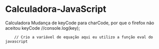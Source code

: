 # Calculadora-JavaScript
Calculadora
Mudança de keyCode para charCode, por que o firefox não aceitou keyCode
		//console.log(key);
		
		// Crio a variável de equação aqui eu utilizo a função eval do javascript
